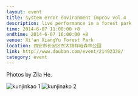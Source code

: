 ```yaml
---
layout: event
title: system error environment improv vol.4
description: live performance in a forest park
time: 2014-6-07 11:00:00 +8
endtime: 2014-6-07 16:00:00 +8
venue: Xi'an XiangYu Forest Park
location: 西安市长安区东大镇祥峪森林公园
link: http://www.douban.com/event/21492338/
category: event
---
```


Photos by Zila He.

![kunjinkao 1]({{site.url}}/photos/system-error-xiangyu/kunjinkao1.jpg)
![kunjinako 2]({{site.url}}/photos/system-error-xiangyu/kunjinkao2.jpg)
